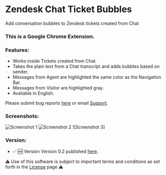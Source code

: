 # Zendesk Chat Ticket Bubbles

Add conversation bubbles to Zendesk tickets created from Chat

### This is a Google Chrome Extension.

### Features:

*   Works inside Tickets created from Chat.
*   Takes the plain text from a Chat transcript and adds bubbles based on sender.
*   Messages from Agent are highlighted the same color as the Navigation Bar.
*   Messages from Visitor are highlighted gray.
*   Avaliable in English.

Please submit bug reports [here](https://github.com/aculligan/Zendesk_Chat_Ticket_Bubbles/issues) or email [Support](mailto:support@alexculligan.com?Subject=Zendesk%20Chat%20Ticket%20Bubbles%20Support).

### Screenshots:

![Screenshot 1](https://aculligan.github.io/CDN/Zendesk_Chat_Ticket_Bubbles/img/screenshot-1.png) ![Screenshot 2](https://aculligan.github.io/CDN/Zendesk_Chat_Ticket_Bubbles/img/screenshot-2.png) ![Screenshot 3]

### Version:

*   ✅ 🆕 Version Version 0.2 published [here](https://chrome.google.com/webstore/detail/zendesk-chat-ticket-bubbl/adlagjillplchmcfiipkmbnjccfkmlci).

⚠️ Use of this software is subject to important terms and conditions as set forth in the [License](https://aculligan.github.io/license) page ⚠️
